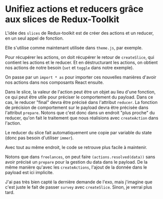 # Unifiez actions et reducers grâce aux slices de Redux-Toolkit

L'idée des `slices` de Redux-toolkit est de créer des actions et un reducer, en un seul appel de fonction.

Elle s'utilise comme maintenant utilisée dans `theme.js`, par exemple.

Pour récupérer les actions, on doit récupérer le retour de `createSlice`, qui contient les actions et le reducer.
Et en déstructurant les actions, on obtient nos actions de notre besoin (`set` et `toggle` dans notre exemple).

On passe par un `import * as` pour importer ces nouvelles manières d'avoir nos actions dans nos composants React ensuite.

Dans le slice, la valeur de l'action peut être un objet au lieu d'une fonction, ce qui peut être utile pour préciser le comportement du payload. Dans ce cas, le reducer "final" devra être précisé dans l'attribut `reducer`. La fonction de précision de comportement sur le payload devra être précisée dans l'attribut `prepare`.
Notons que c'est donc dans un endroit "plus proche" du reducer, qu'on fait le traitement que nous réalisions avec `createAction` dans l'action.

Le reducer du slice fait automatiquement une copie par variable du state (donc pas besoin d'utiliser `immer`).

Avec tout au même endroit, le code se retrouve plus facile à maintenir.

Notons que dans `freelances`, on peut faire `(actions.resolved(data))` sans avoir précisé un `prepare` pour la gestion du data dans le payload. De la même manière qu'avec les `createActions`, l'ajout de la donnée dans le payload est ici implicite.

J'ai pas très bien capté la dernière demande de l'exo, mais j'imagine que c'est juste le fait de passer `survey` avec `createSlice`. Sinon, je verrai plus tard.

